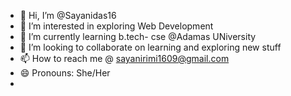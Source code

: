 - 👋 Hi, I’m @Sayanidas16
- 👀 I’m interested in exploring Web Development
- 🌱 I’m currently learning b.tech- cse @Adamas UNiversity
- 💞️ I’m looking to collaborate on learning and exploring new stuff
- 📫 How to reach me @ sayanirimi1609@gmail.com
- 😄 Pronouns: She/Her
- 

<!---
Codeguru1609/Codeguru1609 is a ✨ special ✨ repository because its `README.md` (this file) appears on your GitHub profile.
You can click the Preview link to take a look at your changes.
--->
